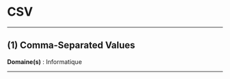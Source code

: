 # CSV

--------------------

## (1) Comma-Separated Values

**Domaine(s)** : Informatique

--------------------